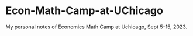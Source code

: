 # Econ-Math-Camp-at-UChicago
My personal notes of Economics Math Camp at Uchicago, Sept 5-15, 2023.
